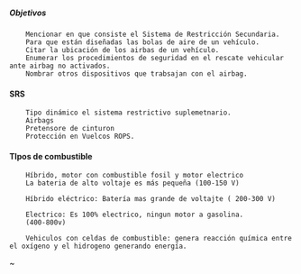 ##### Objetivos

        Mencionar en que consiste el Sistema de Restricción Secundaria.
        Para que están diseñadas las bolas de aire de un vehículo.
        Citar la ubicación de los airbas de un vehículo.
        Enumerar los procedimientos de seguridad en el rescate vehicular ante airbag no activados.
        Nombrar otros dispositivos que trabsajan con el airbag.

#### SRS

        Tipo dinámico el sistema restrictivo suplemetnario.
        Airbags
        Pretensore de cinturon
        Protección en Vuelcos ROPS.

#### TIpos de combustible

        Híbrido, motor con combustible fosil y motor electrico
        La bateria de alto voltaje es más pequeña (100-150 V)

        Híbrido eléctrico: Batería mas grande de voltajte ( 200-300 V)

        Electrico: Es 100% electrico, ningun motor a gasolina.
        (400-800v)

        Vehiculos con celdas de combustible: genera reacción química entre el oxígeno y el hidrogeno generando energía.

~                                                                                                                                           

